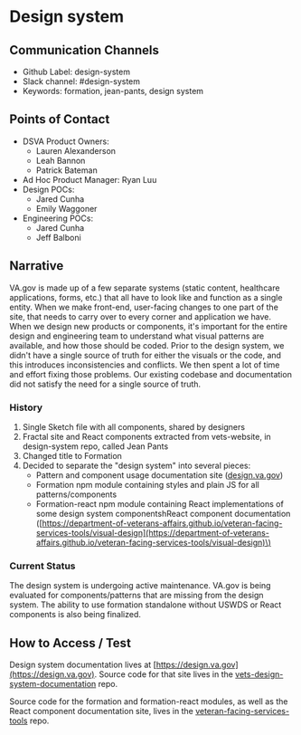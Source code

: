# Design system

## Communication Channels

* Github Label: design-system
* Slack channel: \#design-system
* Keywords: formation, jean-pants, design system

## Points of Contact

* DSVA Product Owners:
  * Lauren Alexanderson 
  * Leah Bannon 
  * Patrick Bateman 
* Ad Hoc Product Manager: Ryan Luu 
* Design POCs:
  * Jared Cunha 
  * Emily Waggoner 
* Engineering POCs:
  * Jared Cunha 
  * Jeff Balboni 

## Narrative

VA.gov is made up of a few separate systems \(static content, healthcare applications, forms, etc.\) that all have to look like and function as a single entity. When we make front-end, user-facing changes to one part of the site, that needs to carry over to every corner and application we have. When we design new products or components, it's important for the entire design and engineering team to understand what visual patterns are available, and how those should be coded. Prior to the design system, we didn't have a single source of truth for either the visuals or the code, and this introduces inconsistencies and conflicts. We then spent a lot of time and effort fixing those problems. Our existing codebase and documentation did not satisfy the need for a single source of truth.

### History

1. Single Sketch file with all components, shared by designers
2. Fractal site and React components extracted from vets-website, in design-system repo, called Jean Pants
3. Changed title to Formation
4. Decided to separate the "design system" into several pieces:
   * Pattern and component usage documentation site \([design.va.gov](https://design.va.gov)\)
   * Formation npm module containing styles and plain JS for all patterns/components
   * Formation-react npm module containing React implementations of some design system componentshReact component documentation \([https://department-of-veterans-affairs.github.io/veteran-facing-services-tools/visual-design](https://department-of-veterans-affairs.github.io/veteran-facing-services-tools/visual-design)\)

### Current Status

The design system is undergoing active maintenance. VA.gov is being evaluated for components/patterns that are missing from the design system. The ability to use formation standalone without USWDS or React components is also being finalized.

## How to Access / Test

Design system documentation lives at [https://design.va.gov](https://design.va.gov). Source code for that site lives in the [vets-design-system-documentation](https://github.com/department-of-veterans-affairs/vets-design-system-documentation) repo.

Source code for the formation and formation-react modules, as well as the React component documentation site, lives in the [veteran-facing-services-tools](https://github.com/department-of-veterans-affairs/veteran-facing-services-tools) repo.


